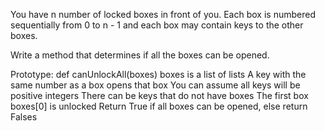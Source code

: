 You have n number of locked boxes in front of you. Each box is numbered sequentially from 0 to n - 1 and each box may contain keys to the other boxes.

Write a method that determines if all the boxes can be opened.

Prototype: def canUnlockAll(boxes)
boxes is a list of lists
A key with the same number as a box opens that box
You can assume all keys will be positive integers
There can be keys that do not have boxes
The first box boxes[0] is unlocked
Return True if all boxes can be opened, else return Falses
